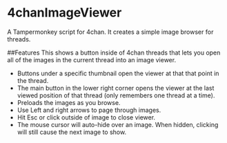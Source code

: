 # 4chanImageViewer
A Tampermonkey script for 4chan.  It creates a simple image browser for threads.

##Features
This shows a button inside of 4chan threads that lets you open all of the images in the current thread into an image viewer.

* Buttons under a specific thumbnail open the viewer at that that point in the thread. 
* The main button in the lower right corner opens the viewer at the last viewed position of that thread (only remembers one thread at a time).
* Preloads the images as you browse.
* Use Left and right arrows to page through images.
* Hit Esc or click outside of image to close viewer.
* The mouse cursor will auto-hide over an image. When hidden, clicking will still cause the next image to show.
